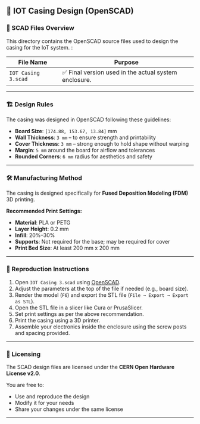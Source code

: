 ## 🧱 IOT Casing Design (OpenSCAD)

### 📂 SCAD Files Overview

This directory contains the OpenSCAD source files used to design the casing for the IoT system. :

| File Name             | Purpose                                                                 |
|-----------------------|-------------------------------------------------------------------------|
| `IOT Casing 3.scad`     | ✅ Final version used in the actual system enclosure.                    |


---

### 🏗️ Design Rules

The casing was designed in OpenSCAD following these guidelines:

- **Board Size**: `[174.88, 153.67, 13.84]` mm
- **Wall Thickness**: `3 mm` – to ensure strength and printability
- **Cover Thickness**: `3 mm` – strong enough to hold shape without warping
- **Margin**: `5 mm` around the board for airflow and tolerances
- **Rounded Corners**: `6 mm` radius for aesthetics and safety


---

### 🛠️ Manufacturing Method

The casing is designed specifically for **Fused Deposition Modeling (FDM)** 3D printing.

**Recommended Print Settings:**
- **Material**: PLA or PETG
- **Layer Height**: 0.2 mm
- **Infill**: 20%–30%
- **Supports**: Not required for the base; may be required for cover 
- **Print Bed Size**: At least 200 mm x 200 mm


---

### 🧪 Reproduction Instructions

1. Open `IOT Casing 3.scad` using [OpenSCAD](https://openscad.org/).
2. Adjust the parameters at the top of the file if needed (e.g., board size).
3. Render the model (`F6`) and export the STL file (`File → Export → Export as STL`).
4. Open the STL file in a slicer like Cura or PrusaSlicer.
5. Set print settings as per the above recommendation.
6. Print the casing using a 3D printer.
7. Assemble your electronics inside the enclosure using the screw posts and spacing provided.

---

### 🔐 Licensing

The SCAD design files are licensed under the **CERN Open Hardware License v2.0**.

You are free to:
- Use and reproduce the design
- Modify it for your needs
- Share your changes under the same license

---
